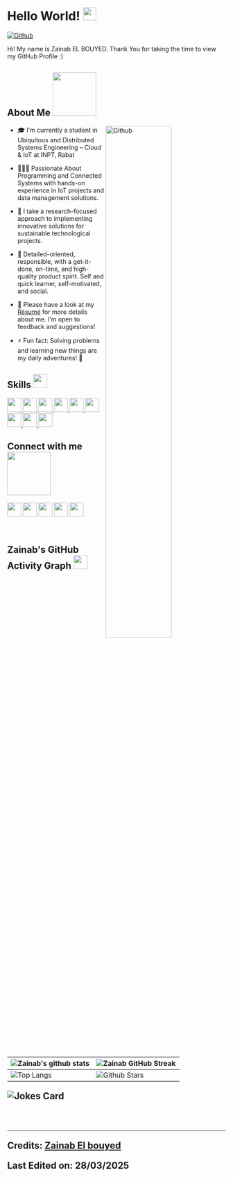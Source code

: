 
<h1> Hello World! <img src="https://raw.githubusercontent.com/MartinHeinz/MartinHeinz/master/wave.gif" width="30px"> </h1>
<p align="center">
</p>
<p> <a href="https://github.com/ZainabElbouyed"><img src="https://img.shields.io/github/followers/Aditya664?label=Follow&amp;style=social" alt="Github"></a></p>
<div size="20px"> Hi! My name is Zainab EL BOUYED. Thank You for taking the time to view my GitHub Profile :)
</div>
<h2> About Me <img src="https://media0.giphy.com/media/KDDpcKigbfFpnejZs6/giphy.gif?cid=ecf05e47oy6f4zjs8g1qoiystc56cu7r9tb8a1fe76e05oty&amp;rid=giphy.gif" width="100px"></h2>
<img width="55%" align="right" alt="Github" src="https://raw.githubusercontent.com/onimur/.github/master/.resources/git-header.svg">
<ul>
<li>
<p>🎓 I’m currently a student in Ubiquitous and Distributed Systems Engineering – Cloud &amp; IoT at INPT, Rabat</p>
</li>
<li>
<p>👨🏻‍💻 Passionate About Programming and Connected Systems with hands-on experience in IoT projects and data management solutions.</p>
</li>
<li>
<p>👯 I take a research-focused approach to implementing innovative solutions for sustainable technological projects.</p>
</li>
<li>
<p>💬 Detailed-oriented, responsible, with a get-it-done, on-time, and high-quality product spirit. Self and quick learner, self-motivated, and social.</p>
</li>
<li>
<p>📄 Please have a look at my <a href="https://zainabelbouyed.github.io/Mon-portfolio/images/CV.pdf">Résumé</a> for more details about me. I’m open to feedback and suggestions!</p>
<li>
<p>⚡ Fun fact: Solving problems and learning new things are my daily adventures! 🚀</p>
</li>
</ul>
<h2> Skills <img src="https://media2.giphy.com/media/QssGEmpkyEOhBCb7e1/giphy.gif?cid=ecf05e47a0n3gi1bfqntqmob8g9aid1oyj2wr3ds3mg700bl&amp;rid=giphy.gif" width="32px"> </h2>
<a href="https://github.com/Aditya664?tab=repositories&amp;q=&amp;type=&amp;language=python&amp;sort="> <img width="32px" src="https://raw.githubusercontent.com/rahulbanerjee26/githubAboutMeGenerator/main/icons/python.svg"> </a>
<a href="https://github.com/Aditya664?tab=repositories&amp;q=&amp;type=&amp;language=c&amp;sort="> <img width="32px" src="https://raw.githubusercontent.com/rahulbanerjee26/githubAboutMeGenerator/main/icons/c.svg"> </a>
<a href="https://github.com/Aditya664?tab=repositories&amp;q=&amp;type=&amp;language=cpp&amp;sort="> <img width="32px" src="https://raw.githubusercontent.com/rahulbanerjee26/githubAboutMeGenerator/main/icons/cpp.svg"> </a>
<a href="https://github.com/Aditya664?tab=repositories&amp;q=&amp;type=&amp;language=mysql&amp;sort="> <img width="32px" src="https://raw.githubusercontent.com/rahulbanerjee26/githubAboutMeGenerator/main/icons/mysql.svg"> </a>
<a href="https://github.com/Aditya664?tab=repositories&amp;q=&amp;type=&amp;language=javascript&amp;sort="> <img width="32px" src="https://raw.githubusercontent.com/rahulbanerjee26/githubAboutMeGenerator/main/icons/javascript.svg"> </a>
<a href="https://github.com/Aditya664?tab=repositories&amp;q=&amp;type=&amp;language=html&amp;sort="> <img width="32px" src="https://raw.githubusercontent.com/rahulbanerjee26/githubAboutMeGenerator/main/icons/html.svg"> </a>
<a href="https://github.com/Aditya664?tab=repositories&amp;q=&amp;type=&amp;language=css&amp;sort="> <img width="32px" src="https://raw.githubusercontent.com/rahulbanerjee26/githubAboutMeGenerator/main/icons/css.svg"> </a>
<a href="https://github.com/Aditya664?tab=repositories&amp;q=&amp;type=&amp;language=bootstrap&amp;sort="> <img width="32px" src="https://raw.githubusercontent.com/rahulbanerjee26/githubAboutMeGenerator/main/icons/bootstrap.svg"> </a>
<a href="https://github.com/Aditya664?tab=repositories&amp;q=&amp;type=&amp;language=linux&amp;sort="> <img width="32px" src="https://raw.githubusercontent.com/rahulbanerjee26/githubAboutMeGenerator/main/icons/linux.svg"> </a>
<h2> Connect with me <img src="https://raw.githubusercontent.com/ShahriarShafin/ShahriarShafin/main/Assets/handshake.gif" width="100px"> </h2>
<a href="https://www.linkedin.com/in/zainab-el-bouyed-85700535b"> <img width="32px" align="center" src="https://raw.githubusercontent.com/rahulbanerjee26/githubAboutMeGenerator/main/icons/linked-in-alt.svg"></a> 
<a href="https://www.instagram.com/zainab._.elb?igsh=MXQzN3B6cjk2ZTQ1MQ=="> <img width="32px" align="center" src="https://raw.githubusercontent.com/rahulbanerjee26/githubAboutMeGenerator/main/icons/instagram.svg"></a> 
<a href="mailto:elbouyedzainab@gmail.com"> <img width="32px" align="center" src="https://raw.githubusercontent.com/simple-icons/simple-icons/master/icons/gmail.svg"></a> 
<a href="https://zainabelbouyed.github.io/Mon-portfolio/"> <img width="32px" align="center" src="https://raw.githubusercontent.com/rahulbanerjee26/githubAboutMeGenerator/main/icons/portfolio.png"></a> 
<a href="https://github.com/ZainabElbouyed"> <img width="32px" align="center" src="https://raw.githubusercontent.com/rahulbanerjee26/githubAboutMeGenerator/main/icons/github.svg"></a>
<br>
<br>
  <br>
<h2> Zainab's GitHub Activity Graph <img src="https://activity-graph.herokuapp.com/graph?username=ZainabElbouyed&amp;theme=tokyonight" width="32px">













<table><thead><tr><th><img src="https://github-readme-stats.vercel.app/api?username=ZainabElbouyed&amp;show_icons=true&amp;theme=tokyonight" alt="Zainab's github stats"></th><th><img src="https://github-readme-streak-stats.herokuapp.com/?user=ZainabElbouyed&amp;theme=tokyonight" alt="Zainab GitHub Streak"></th></tr></thead><tbody><tr><td><img src="https://github-readme-stats.vercel.app/api/top-langs/?username=ZainabElbouyed&amp;theme=tokyonight" alt="Top Langs"></td><td><img src="https://github-readme-stats.vercel.app/api?username=ZainabElbouyed&amp;show_icons=true&amp;locale=en&amp;count_private=true&amp;hide_rank=true&amp;custom_title=My%20GitHub%20Stats&amp;disable_animations=true&amp;theme=tokyonight" alt="Github Stars"></td></tr></tbody></table>
<p><img src="https://readme-jokes.vercel.app/api?theme=tokyonight" alt="Jokes Card"></p>
<br>
<hr>
<p>Credits: <a href="https://github.com/ZainabElbouyed">Zainab El bouyed</a></p>
<p>Last Edited on: 28/03/2025</p> 
